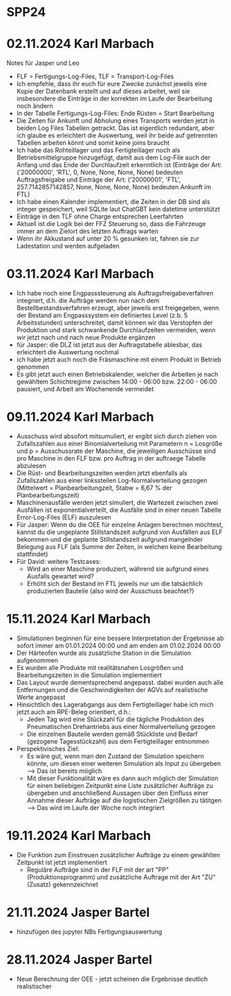 # SPP24
# 02.11.2024 Karl Marbach
Notes für Jasper und Leo
- FLF = Fertigungs-Log-Files, TLF = Transport-Log-Files
- Ich empfehle, dass ihr euch für eure Zwecke zunächst jeweils eine Kopie der Datenbank erstellt und auf dieses arbeitet, weil sie insbesondere die Einträge in der korrekten im Laufe der Bearbeitung noch ändern
- In der Tabelle Fertigungs-Log-Files: Ende Rüsten = Start Bearbeitung 
- Die Zeiten für Ankunft und Abholung eines Transports werden jetzt in beiden Log Files Tabellen getrackt. Das ist eigentlich redundant, aber ich glaube es erleichtert die Auswertung, weil ihr beide auf getrennten Tabellen arbeiten könnt und somit keine joins braucht 
- Ich habe das Rohteillager und das Fertigteillager noch als Betriebsmittelgruppe hinzugefügt, damit aus dem Log-File auch der Anfang und das Ende der Durchlaufzeit erkenntlich ist (Einträge der Art: ('20000000', 'RTL', 0, None, None, None, None) bedeuten Auftragsfreigabe und Einträge der Art: ('20000001', 'FTL', 257.7142857142857, None, None, None, None) bedeuten Ankunft im FTL)
- Ich habe einen Kalender implementiert, die Zeiten in der DB sind als integer gespeichert, weil SQLite laut ChatGBT kein datetime unterstützt
- Einträge in den TLF ohne Charge entsprechen Leerfahrten 
- Aktuell ist die Logik bei der FFZ Steuerung so, dass die Fahrzeuge immer an dem Zielort des letzten Auftrags warten
- Wenn ihr Akkustand auf unter 20 % gesunken ist, fahren sie zur Ladestation und werden aufgeladen

# 03.11.2024 Karl Marbach
- Ich habe noch eine Engpasssteuerung als Auftragsfreigabeverfahren integriert, d.h. die Aufträge werden nun nach dem Bestellbestandsverfahren erzeugt, aber jeweils erst freigegeben, wenn der Bestand am Engpasssystem ein definiertes Level (z.b. 5 Arbeitsstunden) unterschreitet, damit können wir das Verstopfen der Produktion und stark schwankende Durchlaufzeiten vermeiden, wenn wir jetzt nach und nach neue Produkte ergänzen 
- für Jasper: die DLZ ist jetzt aus der Auftragstabelle ablesbar, das erleichtert die Auswertung nochmal
- ich habe jetzt auch noch die Fräsmaschine mit einem Produkt in Betrieb genommen
- Es gibt jetzt auch einen Betriebskalender, welcher die Arbeiten je nach gewähltem Schichtregime zwischen 14:00 - 06:00 bzw. 22:00 - 06:00 pausiert, und Arbeit am Wochenende vermeidet

# 09.11.2024 Karl Marbach
- Ausschuss wird absofort mitsumuliert, er ergibt sich durch ziehen von Zufallszahlen aus einer Binomialverteilung mit Parametern n = Losgröße und p = Ausschussrate der Maschine, die jeweiligen Ausschüsse sind pro Maschine in den FLF bzw. pro Auftrag in der auftraege Tabelle abzulesen
- Die Rüst- und Bearbeitungszeiten werden jetzt ebenfalls als Zufallszahlen aus einer linkssteilen Log-Normalverteilung gezogen (Mittelwert = Planbearbeitungzeit, Stabw = 6,67 % der Planbearbeitungszeit)
- Maschinenausfälle werden jetzt simuliert, die Wartezeit zwischen zwei Ausfällen ist exponentialverteilt, die Ausfälle sind in einer neuen Tabelle Error-Log-Files (ELF) auszulesen
- Für Jasper: Wenn du die OEE für einzelne Anlagen berechnen möchtest, kannst du die ungeplante Stillstandszeit aufgrund von Ausfällen aus ELF bekommen und die geplante Stillstandszeit aufgrund mangelnder Belegung aus FLF (als Summe der Zeiten, in welchen keine Bearbeitung stattfindet)
- Für David: weitere Testcases:
    - Wird an einer Maschine produziert, während sie aufgrund eines Ausfalls gewartet wird?
    - Erhöht sich der Bestand im FTL jeweils nur um die tatsächlich produzierten Bauteile (also wird der Ausschuss beachtet?)

# 15.11.2024 Karl Marbach
- Simulationen beginnen für eine bessere Interpretation der Ergebnisse ab sofort immer am 01.01.2024 00:00 und am enden am 01.02.2024 00:00
- Der Härteofen wurde als zusätzliche Station in die Simulation aufgenommen
- Es wurden alle Produkte mit realitätsnahen Losgrößen und Bearbeitungszeiten in die Simulation implementiert
- Das Layout wurde dementsprechend angepasst. dabei wurden auch alle Entfernungen und die Geschwindigkeiten der AGVs auf realistische Werte angepasst 
- Hinsichtlich des Lagerabgangs aus dem Fertigteillager habe ich mich jetzt auch am RPE-Beleg orientiert, d.h.:
    - Jeden Tag wird eine Stückzahl für die tägliche Produktion des Pneumatischen Drehantriebs aus einer Normalverteilung gezogen
    - Die einzelnen Bauteile werden gemäß Stückliste und Bedarf (gezogene Tagesstückzahl) aus dem Fertigteillager entnommen 
- Perspektivisches Ziel: 
    - Es wäre gut, wenn man den Zustand der Simulation speichern könnte, um diesen einer weiteren Simulation als Input zu übergeben --> Das ist bereits möglich
    - Mit dieser Funktionalität wäre es dann auch möglich der Simulation für einen beliebigen Zeitpunkt eine Liste zusätzlicher Aufträge zu übergeben und anschließend Aussagen über den Einfluss einer Annahme dieser Aufträge auf die logistischen Zielgrößen zu tätitgen --> Das wird im Laufe der Woche noch integriert


# 19.11.2024 Karl Marbach
- Die Funktion zum Einstreuen zusätzlicher Aufträge zu einem gewählten Zeitpunkt ist jetzt implementiert 
    - Reguläre Aufträge sind in der FLF mit der art "PP" (Produktionsprogramm) und zusätzliche Auftrage mit der Art "ZU" (Zusatz) gekennzeichnet
 
# 21.11.2024 Jasper Bartel 
- hinzufügen des jupyter NBs Fertigungsauswertung

# 28.11.2024 Jasper Bartel 
- Neue Berechnung der OEE
      - jetzt scheinen die Ergebnisse deutlich realistischer
  
